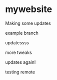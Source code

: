 # mywebsite
Making some updates

example branch

updatessss


more tweaks

updates again!


testing remote
